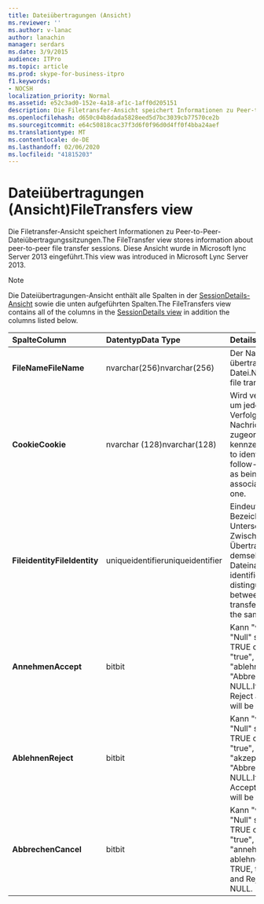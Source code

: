 ```yaml
---
title: Dateiübertragungen (Ansicht)
ms.reviewer: ''
ms.author: v-lanac
author: lanachin
manager: serdars
ms.date: 3/9/2015
audience: ITPro
ms.topic: article
ms.prod: skype-for-business-itpro
f1.keywords:
- NOCSH
localization_priority: Normal
ms.assetid: e52c3ad0-152e-4a18-af1c-1aff0d205151
description: Die Filetransfer-Ansicht speichert Informationen zu Peer-to-Peer-Dateiübertragungssitzungen. Diese Ansicht wurde in Microsoft lync Server 2013 eingeführt.
ms.openlocfilehash: d650c04b8dada5828eed5d7bc3039cb77570ce2b
ms.sourcegitcommit: e64c50818cac37f3d6f0f96d0d4ff0f4bba24aef
ms.translationtype: MT
ms.contentlocale: de-DE
ms.lasthandoff: 02/06/2020
ms.locfileid: "41815203"
---
```

# <a name="filetransfers-view"></a><span data-ttu-id="acf07-104">Dateiübertragungen (Ansicht)</span><span class="sxs-lookup"><span data-stu-id="acf07-104">FileTransfers view</span></span>
 
<span data-ttu-id="acf07-105">Die Filetransfer-Ansicht speichert Informationen zu Peer-to-Peer-Dateiübertragungssitzungen.</span><span class="sxs-lookup"><span data-stu-id="acf07-105">The FileTransfer view stores information about peer-to-peer file transfer sessions.</span></span> <span data-ttu-id="acf07-106">Diese Ansicht wurde in Microsoft lync Server 2013 eingeführt.</span><span class="sxs-lookup"><span data-stu-id="acf07-106">This view was introduced in Microsoft Lync Server 2013.</span></span>
  
> [!NOTE]
> <span data-ttu-id="acf07-107">Die Dateiübertragungen-Ansicht enthält alle Spalten in der [SessionDetails-Ansicht](sessiondetails-0.md) sowie die unten aufgeführten Spalten.</span><span class="sxs-lookup"><span data-stu-id="acf07-107">The FileTransfers view contains all of the columns in the [SessionDetails view](sessiondetails-0.md) in addition the columns listed below.</span></span>
  
|<span data-ttu-id="acf07-108">**Spalte**</span><span class="sxs-lookup"><span data-stu-id="acf07-108">**Column**</span></span>|<span data-ttu-id="acf07-109">**Datentyp**</span><span class="sxs-lookup"><span data-stu-id="acf07-109">**Data Type**</span></span>|<span data-ttu-id="acf07-110">**Details**</span><span class="sxs-lookup"><span data-stu-id="acf07-110">**Details**</span></span>|
|:-----|:-----|:-----|
|<span data-ttu-id="acf07-111">**FileName**</span><span class="sxs-lookup"><span data-stu-id="acf07-111">**FileName**</span></span> <br/> |<span data-ttu-id="acf07-112">nvarchar(256)</span><span class="sxs-lookup"><span data-stu-id="acf07-112">nvarchar(256)</span></span>  <br/> |<span data-ttu-id="acf07-113">Der Name der übertragenen Datei.</span><span class="sxs-lookup"><span data-stu-id="acf07-113">Name of the file transferred.</span></span>  <br/> |
|<span data-ttu-id="acf07-114">**Cookie**</span><span class="sxs-lookup"><span data-stu-id="acf07-114">**Cookie**</span></span> <br/> |<span data-ttu-id="acf07-115">nvarchar (128)</span><span class="sxs-lookup"><span data-stu-id="acf07-115">nvarchar(128)</span></span>  <br/> |<span data-ttu-id="acf07-116">Wird verwendet, um jede nach Verfolgungs Nachricht als zugeordnet zu kennzeichnen.</span><span class="sxs-lookup"><span data-stu-id="acf07-116">Used to identify every follow-up message as being associated with this one.</span></span>  <br/> |
|<span data-ttu-id="acf07-117">**Fileidentity**</span><span class="sxs-lookup"><span data-stu-id="acf07-117">**FileIdentity**</span></span> <br/> |<span data-ttu-id="acf07-118">uniqueidentifier</span><span class="sxs-lookup"><span data-stu-id="acf07-118">uniqueidentifier</span></span>  <br/> |<span data-ttu-id="acf07-119">Eindeutiger Bezeichner zur Unterscheidung Zwischendatei Übertragungen mit demselben Dateinamen.</span><span class="sxs-lookup"><span data-stu-id="acf07-119">Unique identifier to distinguish between file transfers involving the same file name.</span></span>  <br/> |
|<span data-ttu-id="acf07-120">**Annehmen**</span><span class="sxs-lookup"><span data-stu-id="acf07-120">**Accept**</span></span> <br/> |<span data-ttu-id="acf07-121">bit</span><span class="sxs-lookup"><span data-stu-id="acf07-121">bit</span></span>  <br/> |<span data-ttu-id="acf07-122">Kann "wahr" oder "Null" sein.</span><span class="sxs-lookup"><span data-stu-id="acf07-122">Can be TRUE or NULL.</span></span> <span data-ttu-id="acf07-123">Ist "true", ist "ablehnen" und "Abbrechen" NULL.</span><span class="sxs-lookup"><span data-stu-id="acf07-123">If TRUE, then Reject and Cancel will be NULL.</span></span>  <br/> |
|<span data-ttu-id="acf07-124">**Ablehnen**</span><span class="sxs-lookup"><span data-stu-id="acf07-124">**Reject**</span></span> <br/> |<span data-ttu-id="acf07-125">bit</span><span class="sxs-lookup"><span data-stu-id="acf07-125">bit</span></span>  <br/> |<span data-ttu-id="acf07-126">Kann "wahr" oder "Null" sein.</span><span class="sxs-lookup"><span data-stu-id="acf07-126">Can be TRUE or NULL.</span></span> <span data-ttu-id="acf07-127">Ist "true", ist "akzeptieren" und "Abbrechen" NULL.</span><span class="sxs-lookup"><span data-stu-id="acf07-127">If TRUE, then Accept and Cancel will be NULL.</span></span>  <br/> |
|<span data-ttu-id="acf07-128">**Abbrechen**</span><span class="sxs-lookup"><span data-stu-id="acf07-128">**Cancel**</span></span> <br/> |<span data-ttu-id="acf07-129">bit</span><span class="sxs-lookup"><span data-stu-id="acf07-129">bit</span></span>  <br/> |<span data-ttu-id="acf07-130">Kann "wahr" oder "Null" sein.</span><span class="sxs-lookup"><span data-stu-id="acf07-130">Can be TRUE or NULL.</span></span> <span data-ttu-id="acf07-131">Ist "true", ist "annehmen und ablehnen" NULL.</span><span class="sxs-lookup"><span data-stu-id="acf07-131">If TRUE, then Accept and Reject will be NULL.</span></span>  <br/> |
   


